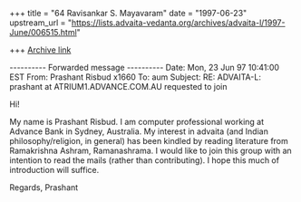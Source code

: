 +++
title = "64 Ravisankar S. Mayavaram"
date = "1997-06-23"
upstream_url = "https://lists.advaita-vedanta.org/archives/advaita-l/1997-June/006515.html"

+++
[Archive link](https://lists.advaita-vedanta.org/archives/advaita-l/1997-June/006515.html)

---------- Forwarded message ----------
Date: Mon, 23 Jun 97 10:41:00 EST
From: Prashant Risbud x1660 <prashant at atrium1.advance.com.au>
To: aum <aum at unix.tamu.edu>
Subject: RE: ADVAITA-L: prashant at ATRIUM1.ADVANCE.COM.AU requested to join


Hi!

My name is Prashant Risbud. I am computer professional working at Advance
Bank in Sydney, Australia. My interest in advaita (and Indian
philosophy/religion, in general) has been kindled by reading literature
from Ramakrishna Ashram, Ramanashrama. I would like to join this group
with an intention to read the mails (rather than contributing). I hope
this much of introduction will suffice.

Regards,
Prashant

